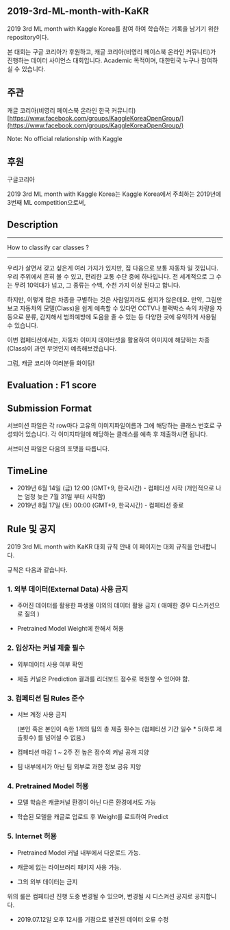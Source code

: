 ## 2019-3rd-ML-month-with-KaKR
2019 3rd ML month with Kaggle Korea를 참여 하여 학습하는 기록을 남기기 위한 repository이다.

본 대회는 구글 코리아가 후원하고, 캐글 코리아(비영리 페이스북 온라인 커뮤니티)가 진행하는 데이터 사이언스 대회입니다. Academic 목적이며, 대한민국 누구나 참여하실 수 있습니다.

## 주관
캐글 코리아(비영리 페이스북 온라인 한국 커뮤니티)[https://www.facebook.com/groups/KaggleKoreaOpenGroup/](https://www.facebook.com/groups/KaggleKoreaOpenGroup/)

Note: No official relationship with Kaggle

## 후원
구글코리아

2019 3rd ML month with Kaggle Korea는 Kaggle Korea에서 주최하는 2019년에 3번째 ML competition으로써,


## Description 
------

How to classify car classes ?

------

[]()

우리가 살면서 갖고 싶은게 여러 가지가 있지만, 집 다음으로 보통 자동차 일 것입니다. 우리 주위에서 흔히 볼 수 있고, 편리한 교통 수단 중에 하나입니다. 전 세계적으로 그 수는 무려 10억대가 넘고, 그 종류는 수백, 수천 가지 이상 된다고 합니다.

하지만, 이렇게 많은 차종을 구별하는 것은 사람일지라도 쉽지가 않은데요. 만약, 그림만 보고 자동차의 모델(Class)을 쉽게 예측할 수 있다면 CCTV나 블랙박스 속의 차량을 자동으로 분류, 감지해서 범죄예방에 도움을 줄 수 있는 등 다양한 곳에 유익하게 사용될 수 있습니다.

이번 컴페티션에서는, 자동차 이미지 데이터셋을 활용하여 이미지에 해당하는 차종(Class)이 과연 무엇인지 예측해보겠습니다.

그럼, 캐글 코리아 여러분들 화이팅!

## Evaluation : F1 score

## Submission Format
서브미션 파일은 각 row마다 고유의 이미지파일이름과 그에 해당하는 클래스 번호로 구성되어 있습니다. 각 이미지파일에 해당하는 클래스를 예측 후 제출하시면 됩니다.

서브미션 파일은 다음의 포맷을 따릅니다.
[]()

## TimeLine 
- 2019년 6월 14일 (금) 12:00 (GMT+9, 한국시간) - 컴페티션 시작 (개인적으로 나는 엄청 늦은 7월 31일 부터 시작함)
- 2019년 8월 17일 (토) 00:00 (GMT+9, 한국시간) - 컴페티션 종료

## Rule 및 공지

2019 3rd ML month with KaKR 대회 규칙 안내
이 페이지는 대회 규칙을 안내합니다.

규칙은 다음과 같습니다.

 

### 1. 외부 데이터(External Data) 사용 금지

  - 주어진 데이터를 활용한 파생물 이외의 데이터 활용 금지 ( 애매한 경우 디스커션으로 질의 )

  - Pretrained Model Weight에 한해서 허용

### 2. 입상자는 커널 제출 필수

  - 외부데이터 사용 여부 확인

  - 제출 커널은 Prediction 결과를 리더보드 점수로 복원할 수 있어야 함.

### 3. 컴페티션 팀 Rules 준수

  - 서브 계정 사용 금지

    (본인 혹은 본인이 속한 1개의 팀의 총 제출 횟수는 (컴페티션 기간 일수 * 5(하루 제출횟수) 를 넘어설 수 없음.)

  - 컴페티션 마감 1 ~ 2주 전 높은 점수의 커널 공개 지양

  - 팀 내부에서가 아닌 팀 외부로 과한 정보 공유 지양

### 4. Pretrained Model 허용

  - 모델 학습은 캐글커널 환경이 아닌 다른 환경에서도 가능

  - 학습된 모델을 캐글로 업로드 후 Weight를 로드하여 Predict

### 5. Internet 허용

  - Pretrained Model 커널 내부에서 다운로드 가능.

  - 캐글에 없는 라이브러리 패키지 사용 가능.

  - 그외 외부 데이터는 금지

 

위의 룰은 컴페티션 진행 도중 변경될 수 있으며, 변경될 시 디스켜션 공지로 공지합니다.

- 2019.07.12일 오후 12시를 기점으로 발견된 데이터 오류 수정

